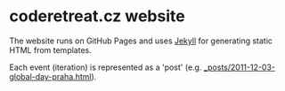 coderetreat.cz website
======================

The website runs on GitHub Pages and uses [Jekyll](https://help.github.com/articles/using-jekyll-with-pages)
for generating static HTML from templates.

Each event (iteration) is represented as a 'post' (e.g. [_posts/2011-12-03-global-day-praha.html](_posts/2011-12-03-global-day-praha.html)).

